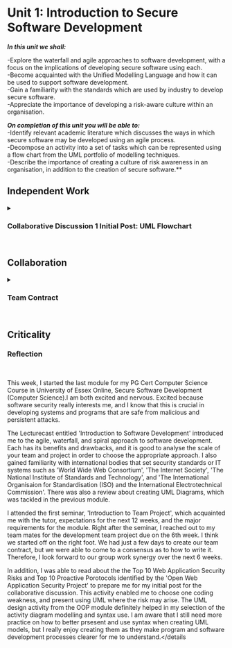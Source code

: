<!--layout: page
title: "SSDCS Unit 1 "
permalink: /ssdcs_unit1-->

# Unit 1: Introduction to Secure Software Development #


_**In this unit we shall:** <br>_

-Explore the waterfall and agile approaches to software development, with a focus on the implications of developing secure software using each.<br>
-Become acquainted with the Unified Modelling Language and how it can be used to support software development.<br>
-Gain a familiarity with the standards which are used by industry to develop secure software.<br>
-Appreciate the importance of developing a risk-aware culture within an organisation.<br>

_**On completion of this unit you will be able to:** <br>_
-Identify relevant academic literature which discusses the ways in which secure software may be developed using an agile process.<br>
-Decompose an activity into a set of tasks which can be represented using a flow chart from the UML portfolio of modelling techniques.<br>
-Describe the importance of creating a culture of risk awareness in an organisation, in addition to the creation of secure software.**
<br>

## Independent Work

<details><summary><h3>Collaborative Discussion 1 Initial Post: UML Flowchart</h3></summary>
<br>
Select one of the coding weaknesses which have been identified by OWASP and create a flowchart of the steps which may have led to the weakness occurring. Which UML models might you use to present the design of your proposed software, and why are they the most appropriate choice(s)?
<br>
<img src="images/ssdcs_unit1_intial_1.jpg?raw=true"/>
<img src="images/ssdcs_unit1_intial_2.jpg?raw=true"/>
<img src="images/ssdcs_unit1_intial_3.jpg?raw=true"/></details> <br>

## Collaboration

<details><summary><h3>Team Contract</h3></summary>
<br>
We had to start getting in touch with our teammates for the design document development team project. Our team started a group chat where we discussed what to include our contract, and decide on our team name--Bulwark._
<br>
<img src="images/ssdcs_unit1_teamcontract_1.jpg?raw=true"/>
<img src="images/ssdcs_unit1_teamcontract_2.jpg?raw=true"/>
<img src="images/ssdcs_unit1_teamcontract_3.jpg?raw=true"/></details><br>

## Criticality 

### Reflection
<br>

This week, I started the last module for my PG Cert Computer Science Course in University of Essex Online, Secure Software Development (Computer Science).I am both excited and nervous. Excited because software security really interests me, and I know that this is crucial in developing systems and programs that are safe from malicious and persistent attacks. 
<br>

The Lecturecast entitled 'Introduction to Software Development' introduced me to the agile, waterfall, and spiral approach to software development. Each has its benefits and drawbacks, and it is good to analyse the scale of your team and project in order to choose the appropriate approach. I also gained familiarity with international bodies that set security standards or IT systems such as 'World Wide Web Consortium', 'The Internet Society', 'The National Institute of Standards and Technology', and 'The International Organisaion for Standardisation (ISO) and the International Electrotechnical Commission'. There was also a review about creating UML Diagrams, which was tackled in the previous module. 
<br>

I attended the first seminar, 'Introduction to Team Project', which acquainted me with the tutor, expectations for the next 12 weeks, and the major requirements for the module. Right after the seminar, I reached out to my team mates for the development team project due on the 6th week. I think we started off on the right foot. We had just a few days to create our team contract, but we were able to come to a consensus as to how to write it. Therefore, I look forward to our group work synergy over the next 6 weeks. 
<br>

In addition, I was able to read about the the Top 10 Web Application Security Risks and Top 10 Proactive Porotocols identified by the 'Open Web Application Security Project' to prepare me for my initial post for the collaborative discussion. This activity enabled me to choose one coding weakness, and present using UML where the risk may arise. The UML design activity from the OOP module definitely helped in my selection of the activity diagram modelling and syntax use. I am aware that I still need more practice on how to better prsesent and use syntax when creating UML models, but I really enjoy creating them as they make program and software development processes clearer for me to understand.</details


<!--1. Review the article by Di Silvestro & Nadir (2021). [Discuss](https://github.com/patzsantos/e-portfolio-uoeo/blob/module2/oop/Unit%201/OOP_%20Unit%201%20Review%20the%20article%20by%20Di%20Silvestro%20%26%20Nadir%20(2021).%20Discuss%20one%20aspect%20of%20this%20article%20which%20you%20find%20unexpected..pdf) one aspect of this article which you find unexpected.

2. [Develop](https://github.com/patzsantos/e-portfolio-uoeo/blob/module2/oop/Unit%201/protected_unprotected.py) a Python program and apply protected and unprotected variables within it.

## Collaborative Discussion Initial Post

**Discussion Topic: Factors which Influence Reusability**

Refer to the article by Padhy et al. (2018), specifically Table 1, where the authors present a list of factors which they consider influence the reusability of a piece of object-oriented software.

In this collaborative discussion, you are required to [prioritise this list, presenting your argument](https://github.com/patzsantos/e-portfolio-uoeo/blob/module2/oop/Unit%201/OOP-%20Unit%201%20Initial%20Post.pdf) for the priorities assigned.

## Codio Activities

Classes and Objects: 
- [Circle](https://github.com/patzsantos/e-portfolio-uoeo/blob/module2/oop/Unit%201/codio_circle.py)
- [Persons list](https://github.com/patzsantos/e-portfolio-uoeo/blob/module2/oop/Unit%201/codio_persons.list.py)<br>-->

